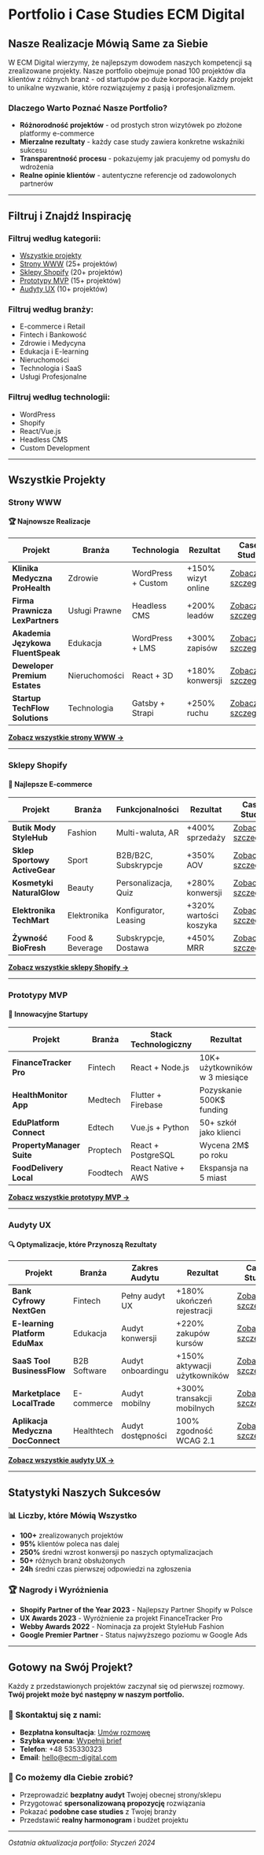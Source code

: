 # Portfolio i Case Studies ECM Digital

## Nasze Realizacje Mówią Same za Siebie

W ECM Digital wierzymy, że najlepszym dowodem naszych kompetencji są zrealizowane projekty. Nasze portfolio obejmuje ponad 100 projektów dla klientów z różnych branż - od startupów po duże korporacje. Każdy projekt to unikalne wyzwanie, które rozwiązujemy z pasją i profesjonalizmem.

### Dlaczego Warto Poznać Nasze Portfolio?

- **Różnorodność projektów** - od prostych stron wizytówek po złożone platformy e-commerce
- **Mierzalne rezultaty** - każdy case study zawiera konkretne wskaźniki sukcesu
- **Transparentność procesu** - pokazujemy jak pracujemy od pomysłu do wdrożenia
- **Realne opinie klientów** - autentyczne referencje od zadowolonych partnerów

---

## Filtruj i Znajdź Inspirację

### Filtruj według kategorii:
- [Wszystkie projekty](#wszystkie-projekty)
- [Strony WWW](#strony-www) (25+ projektów)
- [Sklepy Shopify](#sklepy-shopify) (20+ projektów)  
- [Prototypy MVP](#prototypy-mvp) (15+ projektów)
- [Audyty UX](#audyty-ux) (10+ projektów)

### Filtruj według branży:
- E-commerce i Retail
- Fintech i Bankowość
- Zdrowie i Medycyna
- Edukacja i E-learning
- Nieruchomości
- Technologia i SaaS
- Usługi Profesjonalne

### Filtruj według technologii:
- WordPress
- Shopify
- React/Vue.js
- Headless CMS
- Custom Development

---

## Wszystkie Projekty

### Strony WWW

#### 🏆 Najnowsze Realizacje

| Projekt | Branża | Technologia | Rezultat | Case Study |
|---------|--------|-------------|----------|------------|
| **Klinika Medyczna ProHealth** | Zdrowie | WordPress + Custom | +150% wizyt online | [Zobacz szczegóły](www/prohealth-clinic.md) |
| **Firma Prawnicza LexPartners** | Usługi Prawne | Headless CMS | +200% leadów | [Zobacz szczegóły](www/lexpartners-law.md) |
| **Akademia Językowa FluentSpeak** | Edukacja | WordPress + LMS | +300% zapisów | [Zobacz szczegóły](www/fluentspeak-academy.md) |
| **Deweloper Premium Estates** | Nieruchomości | React + 3D | +180% konwersji | [Zobacz szczegóły](www/premium-estates.md) |
| **Startup TechFlow Solutions** | Technologia | Gatsby + Strapi | +250% ruchu | [Zobacz szczegóły](www/techflow-solutions.md) |

[**Zobacz wszystkie strony WWW →**](www/README.md)

---

### Sklepy Shopify

#### 🛒 Najlepsze E-commerce

| Projekt | Branża | Funkcjonalności | Rezultat | Case Study |
|---------|--------|-----------------|----------|------------|
| **Butik Mody StyleHub** | Fashion | Multi-waluta, AR | +400% sprzedaży | [Zobacz szczegóły](shopify/stylehub-fashion.md) |
| **Sklep Sportowy ActiveGear** | Sport | B2B/B2C, Subskrypcje | +350% AOV | [Zobacz szczegóły](shopify/activegear-sports.md) |
| **Kosmetyki NaturalGlow** | Beauty | Personalizacja, Quiz | +280% konwersji | [Zobacz szczegóły](shopify/naturalglow-beauty.md) |
| **Elektronika TechMart** | Elektronika | Konfigurator, Leasing | +320% wartości koszyka | [Zobacz szczegóły](shopify/techmart-electronics.md) |
| **Żywność BioFresh** | Food & Beverage | Subskrypcje, Dostawa | +450% MRR | [Zobacz szczegóły](shopify/biofresh-food.md) |

[**Zobacz wszystkie sklepy Shopify →**](shopify/README.md)

---

### Prototypy MVP

#### 🚀 Innowacyjne Startupy

| Projekt | Branża | Stack Technologiczny | Rezultat | Case Study |
|---------|--------|---------------------|----------|------------|
| **FinanceTracker Pro** | Fintech | React + Node.js | 10K+ użytkowników w 3 miesiące | [Zobacz szczegóły](mvp/financetracker-pro.md) |
| **HealthMonitor App** | Medtech | Flutter + Firebase | Pozyskanie 500K$ funding | [Zobacz szczegóły](mvp/healthmonitor-app.md) |
| **EduPlatform Connect** | Edtech | Vue.js + Python | 50+ szkół jako klienci | [Zobacz szczegóły](mvp/eduplatform-connect.md) |
| **PropertyManager Suite** | Proptech | React + PostgreSQL | Wycena 2M$ po roku | [Zobacz szczegóły](mvp/propertymanager-suite.md) |
| **FoodDelivery Local** | Foodtech | React Native + AWS | Ekspansja na 5 miast | [Zobacz szczegóły](mvp/fooddelivery-local.md) |

[**Zobacz wszystkie prototypy MVP →**](mvp/README.md)

---

### Audyty UX

#### 🔍 Optymalizacje, które Przynoszą Rezultaty

| Projekt | Branża | Zakres Audytu | Rezultat | Case Study |
|---------|--------|---------------|----------|------------|
| **Bank Cyfrowy NextGen** | Fintech | Pełny audyt UX | +180% ukończeń rejestracji | [Zobacz szczegóły](ux/nextgen-bank.md) |
| **E-learning Platform EduMax** | Edukacja | Audyt konwersji | +220% zakupów kursów | [Zobacz szczegóły](ux/edumax-platform.md) |
| **SaaS Tool BusinessFlow** | B2B Software | Audyt onboardingu | +150% aktywacji użytkowników | [Zobacz szczegóły](ux/businessflow-saas.md) |
| **Marketplace LocalTrade** | E-commerce | Audyt mobilny | +300% transakcji mobilnych | [Zobacz szczegóły](ux/localtrade-marketplace.md) |
| **Aplikacja Medyczna DocConnect** | Healthtech | Audyt dostępności | 100% zgodność WCAG 2.1 | [Zobacz szczegóły](ux/docconnect-medical.md) |

[**Zobacz wszystkie audyty UX →**](ux/README.md)

---

## Statystyki Naszych Sukcesów

### 📊 Liczby, które Mówią Wszystko

- **100+** zrealizowanych projektów
- **95%** klientów poleca nas dalej
- **250%** średni wzrost konwersji po naszych optymalizacjach
- **50+** różnych branż obsłużonych
- **24h** średni czas pierwszej odpowiedzi na zgłoszenia

### 🏆 Nagrody i Wyróżnienia

- **Shopify Partner of the Year 2023** - Najlepszy Partner Shopify w Polsce
- **UX Awards 2023** - Wyróżnienie za projekt FinanceTracker Pro
- **Webby Awards 2022** - Nominacja za projekt StyleHub Fashion
- **Google Premier Partner** - Status najwyższego poziomu w Google Ads

---

## Gotowy na Swój Projekt?

Każdy z przedstawionych projektów zaczynał się od pierwszej rozmowy. **Twój projekt może być następny w naszym portfolio.**

### 💬 Skontaktuj się z nami:

- **Bezpłatna konsultacja**: [Umów rozmowę](../kontakt.md)
- **Szybka wycena**: [Wypełnij brief](../brief.md)
- **Telefon**: +48 535330323
- **Email**: hello@ecm-digital.com

### 🎯 Co możemy dla Ciebie zrobić?

- Przeprowadzić **bezpłatny audyt** Twojej obecnej strony/sklepu
- Przygotować **spersonalizowaną propozycję** rozwiązania
- Pokazać **podobne case studies** z Twojej branży
- Przedstawić **realny harmonogram** i budżet projektu

---

*Ostatnia aktualizacja portfolio: Styczeń 2024*